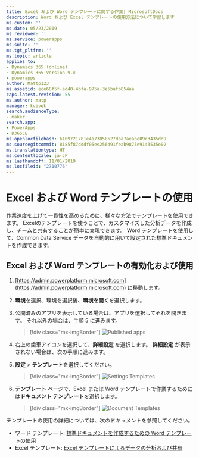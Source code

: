 ```yaml
---
title: Excel および Word テンプレートに関する作業| MicrosoftDocs
description: Word および Excel テンプレートの使用方法について学習します
ms.custom: ''
ms.date: 05/23/2019
ms.reviewer: ''
ms.service: powerapps
ms.suite: ''
ms.tgt_pltfrm: ''
ms.topic: article
applies_to:
- Dynamics 365 (online)
- Dynamics 365 Version 9.x
- powerapps
author: Mattp123
ms.assetid: ece68f5f-ad40-4bfa-975a-3e5bafb854aa
caps.latest.revision: 55
ms.author: matp
manager: kvivek
search.audienceType:
- maker
search.app:
- PowerApps
- D365CE
ms.openlocfilehash: 6109721781e4a73858527daa7aeabe09c3435dd9
ms.sourcegitcommit: 8185f87dddf05ee256491feab9873e9143535e02
ms.translationtype: HT
ms.contentlocale: ja-JP
ms.lasthandoff: 11/01/2019
ms.locfileid: "2710776"
---
```

# <a name="use-excel-and-word-templates"></a>Excel および Word テンプレートの使用

作業速度を上げて一貫性を高めるために、様々な方法でテンプレートを使用できます。 Excelのテンプレートを使うことで、カスタマイズした分析データを作成し、チームと共有することが簡単に実現できます。 Word テンプレートを使用して、Common Data Service データを自動的に用いて設定された標準ドキュメントを作成できます。

## <a name="enable-and-work-with-excel-and-word-templates"></a>Excel および Word テンプレートの有効化および使用

1. [https://admin.powerplatform.microsoft.com](https://admin.powerplatform.microsoft.com) に移動します。 

2. **環境**を選択、環境を選択後、**環境を開く**を選択します。

3. 公開済みのアプリを表示している場合は、アプリを選択してそれを開きます。 それ以外の場合は、手順 5 に進みます。

   > [!div class="mx-imgBorder"] 
   > ![](media/published-apps.png "Published apps") 

4. 右上の歯車アイコンを選択して、**詳細設定** を選択します。 **詳細設定** が表示されない場合は、次の手順に進みます。

5. **設定** > **テンプレート**を選択してください。

   > [!div class="mx-imgBorder"] 
   > ![](media/settings-templates.png "Settings Templates") 

6. **テンプレート** ページで、Excel または Word テンプレートで作業するためには**ドキュメント テンプレート**を選択します。

   > [!div class="mx-imgBorder"] 
   > ![](media/document-templates.png "Document Templates") 

テンプレートの使用の詳細については、次のドキュメントを参照してください。

- ワード テンプレート: [標準ドキュメントを作成するための Word テンプレートの使用](https://docs.microsoft.com/dynamics365/customer-engagement/admin/using-word-templates-dynamics-365)
- Excel テンプレート: [Excel テンプレートによるデータの分析および共有](https://docs.microsoft.com/dynamics365/customer-engagement/admin/analyze-your-data-with-excel-templates)

